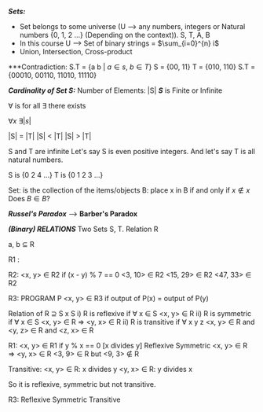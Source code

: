 ***Sets:***
- Set belongs to some universe (U --> any numbers, integers or Natural numbers {0, 1, 2 ...} (Depending on the context)).
S, T, A, B
- In this course U --> Set of binary strings = $\sum_{i=0}^{n} i$
- Union, Intersection, Cross-product



***Contradiction:
S.T = {a b | $a \in s$, $b \in T$}
S = {00, 11}
T = {010, 110}
S.T = {00010, 00110, 11010, 11110}

***Cardinality  of Set S:***
Number of Elements: |S|
***S*** is Finite or Infinite

$\forall$ is for all
$\exists$ there exists

$\forall x$
$\exists |s|$

|S| = |T|
|S| < |T|
|S| > |T|

S and T are infinite
Let's say S is even positive integers.
And let's say T is all natural numbers.

S is {0 2 4 ...}
T is {0 1 2 3 ...}

Set: is the collection of the items/objects 
B: place x in B if and only if $x \notin x$
Does $B \in B$?

***Russel's Paradox*** --> **Barber's Paradox**


***(Binary) RELATIONS***
Two Sets S, T.
Relation R

a, b $\subseteq$ R

R1 :

R2: 
<x, y> $\in$ R2
if (x - y) % 7 == 0
<3, 10> $\in$ R2
<15, 29> $\in$ R2
<47, 33> $\in$ R2

R3: PROGRAM P
<x, y> $\in$ R3 if output of P(x) = output of P(y) 

Relation of R $\supseteq$ S x S
i) R is reflexive if $\forall$ x $\in$ S 
<x, y> $\in$ R
ii) R is symmetric if $\forall$ x $\in$ S 
<x, y> $\in$ R => <y, x> $\in$ R 
ii) R is transitive if $\forall$ x y z 
<x, y> $\in$ R and <y, z> $\in$ R and <z, x> $\in$ R 

R1: <x, y> $\in$ R1 if y % x == 0 [x divides y]
Reflexive Symmetric
<x, y> $\in$ R => <y, x> $\in$ R
<3, 9> $\in$ R but <9, 3> $\notin$ R

Transitive: <x, y> $\in$ R: x divides y
<y, x> $\in$ R: y divides x

So it is reflexive, symmetric but not transitive.

R3:
Reflexive
Symmetric
Transitive



